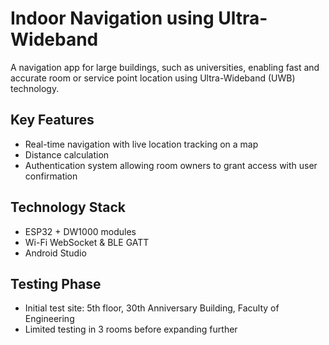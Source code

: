 # **Indoor Navigation using Ultra-Wideband**

A navigation app for large buildings, such as universities, enabling fast and accurate room or service point location using Ultra-Wideband (UWB) technology.

## **Key Features**
- Real-time navigation with live location tracking on a map
- Distance calculation
- Authentication system allowing room owners to grant access with user confirmation

## **Technology Stack**
- ESP32 + DW1000 modules
- Wi-Fi WebSocket & BLE GATT
- Android Studio

## **Testing Phase**
- Initial test site: 5th floor, 30th Anniversary Building, Faculty of Engineering
- Limited testing in 3 rooms before expanding further